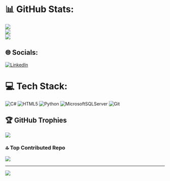 
# 📊 GitHub Stats:
![](https://github-readme-stats.vercel.app/api?username=bahtiyar-h&theme=great-gatsby&hide_border=false&include_all_commits=true&count_private=false)<br/>
![](https://github-readme-streak-stats.herokuapp.com/?user=bahtiyar-h&theme=great-gatsby&hide_border=false)<br/>
![](https://github-readme-stats.vercel.app/api/top-langs/?username=bahtiyar-h&theme=great-gatsby&hide_border=false&include_all_commits=true&count_private=false&layout=compact)

## 🌐 Socials:
[![LinkedIn](https://img.shields.io/badge/LinkedIn-%230077B5.svg?logo=linkedin&logoColor=white)]([https://linkedin.com/in/bahtiyar-halilbeyoglu](https://www.linkedin.com/in/bahtiyar-hllbygl/)) 

# 💻 Tech Stack:
![C#](https://img.shields.io/badge/c%23-%23239120.svg?style=for-the-badge&logo=csharp&logoColor=white) ![HTML5](https://img.shields.io/badge/html5-%23E34F26.svg?style=for-the-badge&logo=html5&logoColor=white) ![Python](https://img.shields.io/badge/python-3670A0?style=for-the-badge&logo=python&logoColor=ffdd54) ![MicrosoftSQLServer](https://img.shields.io/badge/Microsoft%20SQL%20Server-CC2927?style=for-the-badge&logo=microsoft%20sql%20server&logoColor=white) ![Git](https://img.shields.io/badge/git-%23F05033.svg?style=for-the-badge&logo=git&logoColor=white)

## 🏆 GitHub Trophies
![](https://github-profile-trophy.vercel.app/?username=bahtiyar-h&theme=gruvbox&no-frame=true&no-bg=false&margin-w=4)

### 🔝 Top Contributed Repo
![](https://github-contributor-stats.vercel.app/api?username=bahtiyar-h&limit=5&theme=merko&combine_all_yearly_contributions=true)

---
![](https://komarev.com/ghpvc/?username=bahtiyar-h&label=PROFILE+VIEWS)

